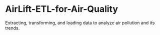 # AirLift-ETL-for-Air-Quality
Extracting, transforming, and loading data to analyze air pollution and its trends.
